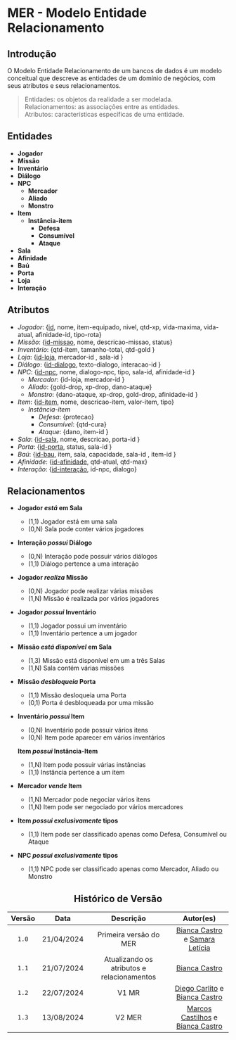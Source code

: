# MER - Modelo Entidade Relacionamento

## Introdução

O Modelo Entidade Relacionamento de um bancos de dados é um modelo conceitual que descreve as entidades de um domínio de negócios, com seus atributos e seus relacionamentos.

> Entidades: os objetos da realidade a ser modelada.<br>
> Relacionamentos: as associações entre as entidades.<br>
> Atributos: características específicas de uma entidade.<br>


## Entidades

- **Jogador**
- **Missão**
- **Inventário**
- **Diálogo**
- **NPC**
    - **Mercador**
    - **Aliado**
    - **Monstro**
- **Item**
	- **Instância-item**
	     - **Defesa**
	     - **Consumível**
	    - **Ataque**
- **Sala**
- **Afinidade**
- **Baú**
- **Porta**
- **Loja**
- **Interação** 

## Atributos

- *Jogador*: {<ins>id</ins>, nome, item-equipado, nivel, qtd-xp, vida-maxima, vida-atual, afinidade-id, tipo-rota}
- *Missão*: {<ins>id-missao</ins>, nome, descricao-missao, status}
- *Inventário*: {qtd-item, tamanho-total, qtd-gold }
- *Loja*: {<ins>id-loja</ins>, mercador-id , sala-id }
- *Diálogo*: {<ins>id-dialogo</ins>, texto-dialogo, interacao-id }
- *NPC*: {<ins>id-npc</ins>, nome, dialogo-npc, tipo, sala-id, afinidade-id }
    - *Mercador*: {id-loja, mercador-id }
    - *Aliado*: {gold-drop, xp-drop, dano-ataque}
    - *Monstro*: {dano-ataque, xp-drop, gold-drop, afinidade-id }
- *Item*: {<ins>id-item</ins>, nome, descricao-item, valor-item, tipo}
	- *Instância-item*
	    - *Defesa*: {protecao}
	    - *Consumível*: {qtd-cura}
	    - *Ataque*: {dano, item-id }
- *Sala*: {<ins>id-sala</ins>, nome, descricao, porta-id }
- *Porta*: {<ins>id-porta</ins>, status, sala-id }
- *Baú*: {<ins>id-bau</ins>, item, sala, capacidade, sala-id , item-id }
- *Afinidade*: {<ins>id-afinidade</ins>, qtd-atual, qtd-max}
- *Interação*: {<ins>id-interação</ins>, id-npc, dialogo}


## Relacionamentos

- **Jogador _está_ em Sala**
  - (1,1) Jogador está em uma sala
  - (0,N) Sala pode conter vários jogadores

- **Interação _possui_ Diálogo**
  - (0,N) Interação pode possuir vários diálogos
  - (1,1) Diálogo pertence a uma interação

- **Jogador _realiza_ Missão**
  - (0,N) Jogador pode realizar várias missões
  - (1,N) Missão é realizada por vários jogadores

- **Jogador _possui_ Inventário**
  - (1,1) Jogador possui um inventário
  - (1,1) Inventário pertence a um jogador

- **Missão _está disponível_ em Sala**
  - (1,3) Missão está disponível em um a três Salas
  - (1,N) Sala contém várias missões

- **Missão _desbloqueia_ Porta**
  - (1,1) Missão desloqueia uma Porta
  - (0,1) Porta é desbloqueada por uma missão

- **Inventário _possui_ Item**
  - (0,N) Inventário pode possuir vários itens
  - (0,N) Item pode aparecer em vários inventários
  
  **Item _possui_ Instância-Item**
  - (1,N) Item pode possuir várias instâncias
  - (1,1) Instância pertence a um item 

- **Mercador _vende_ Item**
  - (1,N) Mercador pode negociar vários itens
  - (1,N) Item pode ser negociado por vários mercadores

- **Item _possui exclusivamente_ tipos**
  - (1,1) Item pode ser classificado apenas como Defesa, Consumível ou Ataque

- **NPC _possui exclusivamente_ tipos**
  - (1,1) NPC pode ser classificado apenas como Mercador, Aliado ou Monstro

<center>

## Histórico de Versão
| Versão | Data | Descrição | Autor(es) |
| :-: | :-: | :-: | :-: | 
| `1.0`  | 21/04/2024 | Primeira versão  do MER  | [Bianca Castro](https://github.com/BiancaPatrocinio7) e [Samara Letícia](https://github.com/samarawwleticia) |       
| `1.1`  | 21/07/2024 | Atualizando os atributos e relacionamentos | [Bianca Castro](https://github.com/BiancaPatrocinio7)  |                                                              
| `1.2`  | 22/07/2024 | V1 MR       | [Diego Carlito](https://github.com/DiegoCarlito) e [Bianca Castro](https://github.com/BiancaPatrocinio7)|    
| `1.3` | 13/08/2024 |V2 MER | [Marcos Castilhos](https://github.com/Marcosatc147) e [Bianca Castro](https://github.com/BiancaPatrocinio7) |
</center>
